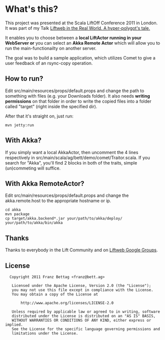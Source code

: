 What's this?
=======


This project was presented at the Scala LiftOff Conference 2011 in London.
It was part of my Talk [Liftweb in the Real World. A hyper-polygot's tale.](http://goodstuff.im/fbettag-liftweb-in-the-real-world-a-hyper-pol)

It enables you to choose between a **local LiftActor running in your WebServer or** you can select an **Akka Remote Actor** which will allow you to run the main-functionailty on another server.

The goal was to build a sample application, which utilizes Comet to give a user feedback of an rsync-copy operation.


## How to run?

Edit src/main/resources/props/default.props and change the path to something with files (e.g. your Downloads folder). It also needs **writing permissions** on that folder in order to write the copied files into a folder called "target" (right inside the specified dir).

After that it's straight on, just run:

```
mvn jetty:run
```


## With Akka?

If you simply want a local AkkaActor, then uncomment the 4 lines respectively in src/main/scala/ag/bett/demo/comet/Traitor.scala. If you search for "Akka", you'll find 2 blocks in both of the traits, simple (un)commeting will suffice.


## With Akka RemoteActor?

Edit src/main/resources/props/default.props and change the akka.remote.host to the appropriate hostname or ip.

```
cd akka
mvn package
cp target/akka.backend*.jar your/path/to/akka/deploy/
your/path/to/akka/bin/akka
```


## Thanks

Thanks to everybody in the Lift Community and on [Liftweb Google Groups](http://groups.google.com/group/liftweb).


## License

```
  Copyright 2011 Franz Bettag <franz@bett.ag>

   Licensed under the Apache License, Version 2.0 (the "License");
   you may not use this file except in compliance with the License.
   You may obtain a copy of the License at

       http://www.apache.org/licenses/LICENSE-2.0

   Unless required by applicable law or agreed to in writing, software
   distributed under the License is distributed on an "AS IS" BASIS,
   WITHOUT WARRANTIES OR CONDITIONS OF ANY KIND, either express or implied.
   See the License for the specific language governing permissions and
   limitations under the License.

```

